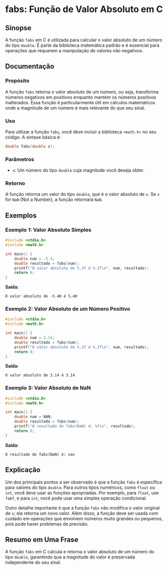 <!--
Meta Description: # fabs: Função de Valor Absoluto em C ## Sinopse A função `fabs` em C é utilizada para calcular o valor absoluto de um número do tipo `double`. É part...
Meta Keywords: valor, fabs, double, absoluto, função
-->

# fabs: Função de Valor Absoluto em C 

## Sinopse
A função `fabs` em C é utilizada para calcular o valor absoluto de um número do tipo `double`. É parte da biblioteca matemática padrão e é essencial para operações que requerem a manipulação de valores não negativos.

## Documentação

### Propósito
A função `fabs` retorna o valor absoluto de um número, ou seja, transforma números negativos em positivos enquanto mantém os números positivos inalterados. Essa função é particularmente útil em cálculos matemáticos onde a magnitude de um número é mais relevante do que seu sinal.

### Uso
Para utilizar a função `fabs`, você deve incluir a biblioteca `<math.h>` no seu código. A sintaxe básica é:

```c
double fabs(double x);
```

### Parâmetros
- `x`: Um número do tipo `double` cuja magnitude você deseja obter.

### Retorno
A função retorna um valor do tipo `double`, que é o valor absoluto de `x`. Se `x` for `NaN` (Not a Number), a função retornará `NaN`.

## Exemplos

### Exemplo 1: Valor Absoluto Simples
```c
#include <stdio.h>
#include <math.h>

int main() {
    double num = -5.4;
    double resultado = fabs(num);
    printf("O valor absoluto de %.2f é %.2f\n", num, resultado);
    return 0;
}
```
**Saída:**
```
O valor absoluto de -5.40 é 5.40
```

### Exemplo 2: Valor Absoluto de um Número Positivo
```c
#include <stdio.h>
#include <math.h>

int main() {
    double num = 3.14;
    double resultado = fabs(num);
    printf("O valor absoluto de %.2f é %.2f\n", num, resultado);
    return 0;
}
```
**Saída:**
```
O valor absoluto de 3.14 é 3.14
```

### Exemplo 3: Valor Absoluto de NaN
```c
#include <stdio.h>
#include <math.h>

int main() {
    double num = NAN;
    double resultado = fabs(num);
    printf("O resultado de fabs(NaN) é: %f\n", resultado);
    return 0;
}
```
**Saída:**
```
O resultado de fabs(NaN) é: nan
```

## Explicação
Um dos principais pontos a ser observado é que a função `fabs` é específica para valores do tipo `double`. Para outros tipos numéricos, como `float` ou `int`, você deve usar as funções apropriadas. Por exemplo, para `float`, use `fabf`, e para `int`, você pode usar uma simples operação condicional.

Outro detalhe importante é que a função `fabs` não modifica o valor original de `x`; ela retorna um novo valor. Além disso, a função deve ser usada com cuidado em operações que envolvem números muito grandes ou pequenos, pois pode haver problemas de precisão.

## Resumo em Uma Frase
A função `fabs` em C calcula e retorna o valor absoluto de um número do tipo `double`, garantindo que a magnitude do valor é preservada independente do seu sinal.